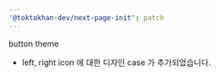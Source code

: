 ```yaml
---
'@toktokhan-dev/next-page-init': patch
---
```


button theme

- left, right icon 에 대한 디자인 case 가 추가되었습니다.
